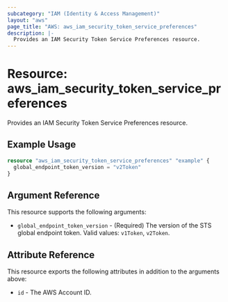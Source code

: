 ```yaml
---
subcategory: "IAM (Identity & Access Management)"
layout: "aws"
page_title: "AWS: aws_iam_security_token_service_preferences"
description: |-
  Provides an IAM Security Token Service Preferences resource.
---
```


# Resource: aws_iam_security_token_service_preferences

Provides an IAM Security Token Service Preferences resource.

## Example Usage

```terraform
resource "aws_iam_security_token_service_preferences" "example" {
  global_endpoint_token_version = "v2Token"
}
```

## Argument Reference

This resource supports the following arguments:

* `global_endpoint_token_version` - (Required) The version of the STS global endpoint token. Valid values: `v1Token`, `v2Token`.

## Attribute Reference

This resource exports the following attributes in addition to the arguments above:

* `id` - The AWS Account ID.
